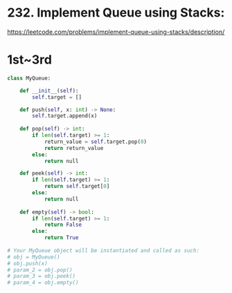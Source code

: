 # 232. Implement Queue using Stacks:
https://leetcode.com/problems/implement-queue-using-stacks/description/

# 1st~3rd

```python
class MyQueue:

    def __init__(self):
        self.target = []

    def push(self, x: int) -> None:
        self.target.append(x)
        
    def pop(self) -> int:
        if len(self.target) >= 1:
            return_value = self.target.pop(0)
            return return_value
        else:
            return null

    def peek(self) -> int:
        if len(self.target) >= 1:
            return self.target[0]
        else:
            return null
        
    def empty(self) -> bool:
        if len(self.target) >= 1:
            return False
        else:
            return True
        
# Your MyQueue object will be instantiated and called as such:
# obj = MyQueue()
# obj.push(x)
# param_2 = obj.pop()
# param_3 = obj.peek()
# param_4 = obj.empty()
```
